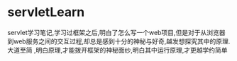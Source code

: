 # servletLearn
servlet学习笔记,学习过框架之后,明白了怎么写一个web项目,但是对于从浏览器到web服务之间的交互过程,却总是感到十分的神秘与好奇,越发想探究其中的原理.大道至简
,明白原理,才能拨开框架的神秘面纱,明白其中运行原理,才更越学约简单
